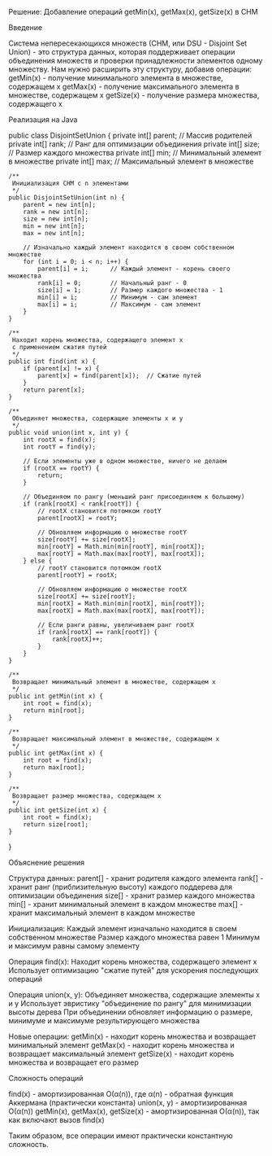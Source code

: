 Решение: Добавление операций getMin(x), getMax(x), getSize(x) в СНМ

Введение

Система непересекающихся множеств (СНМ, или DSU - Disjoint Set Union) - это структура данных, которая поддерживает операции объединения множеств и проверки принадлежности элементов одному множеству. Нам нужно расширить эту структуру, добавив операции:
getMin(x) - получение минимального элемента в множестве, содержащем x
getMax(x) - получение максимального элемента в множестве, содержащем x
getSize(x) - получение размера множества, содержащего x

Реализация на Java

public class DisjointSetUnion {
private int[] parent;  // Массив родителей
private int[] rank;    // Ранг для оптимизации объединения
private int[] size;    // Размер каждого множества
private int[] min;     // Минимальный элемент в множестве
private int[] max;     // Максимальный элемент в множестве

    /**
     Инициализация СНМ с n элементами
     */
    public DisjointSetUnion(int n) {
        parent = new int[n];
        rank = new int[n];
        size = new int[n];
        min = new int[n];
        max = new int[n];
        
        // Изначально каждый элемент находится в своем собственном множестве
        for (int i = 0; i < n; i++) {
            parent[i] = i;      // Каждый элемент - корень своего множества
            rank[i] = 0;        // Начальный ранг - 0
            size[i] = 1;        // Размер каждого множества - 1
            min[i] = i;         // Минимум - сам элемент
            max[i] = i;         // Максимум - сам элемент
        }
    }
    
    /**
     Находит корень множества, содержащего элемент x
     с применением сжатия путей
     */
    public int find(int x) {
        if (parent[x] != x) {
            parent[x] = find(parent[x]);  // Сжатие путей
        }
        return parent[x];
    }
    
    /**
     Объединяет множества, содержащие элементы x и y
     */
    public void union(int x, int y) {
        int rootX = find(x);
        int rootY = find(y);
        
        // Если элементы уже в одном множестве, ничего не делаем
        if (rootX == rootY) {
            return;
        }
        
        // Объединяем по рангу (меньший ранг присоединяем к большему)
        if (rank[rootX] < rank[rootY]) {
            // rootX становится потомком rootY
            parent[rootX] = rootY;
            
            // Обновляем информацию о множестве rootY
            size[rootY] += size[rootX];
            min[rootY] = Math.min(min[rootY], min[rootX]);
            max[rootY] = Math.max(max[rootY], max[rootX]);
        } else {
            // rootY становится потомком rootX
            parent[rootY] = rootX;
            
            // Обновляем информацию о множестве rootX
            size[rootX] += size[rootY];
            min[rootX] = Math.min(min[rootX], min[rootY]);
            max[rootX] = Math.max(max[rootX], max[rootY]);
            
            // Если ранги равны, увеличиваем ранг rootX
            if (rank[rootX] == rank[rootY]) {
                rank[rootX]++;
            }
        }
    }
    
    /**
     Возвращает минимальный элемент в множестве, содержащем x
     */
    public int getMin(int x) {
        int root = find(x);
        return min[root];
    }
    
    /**
     Возвращает максимальный элемент в множестве, содержащем x
     */
    public int getMax(int x) {
        int root = find(x);
        return max[root];
    }
    
    /**
     Возвращает размер множества, содержащем x
     */
    public int getSize(int x) {
        int root = find(x);
        return size[root];
    }
}

Объяснение решения

Структура данных:
parent[] - хранит родителя каждого элемента
rank[] - хранит ранг (приблизительную высоту) каждого поддерева для оптимизации объединения
size[] - хранит размер каждого множества
min[] - хранит минимальный элемент в каждом множестве
max[] - хранит максимальный элемент в каждом множестве

Инициализация:
Каждый элемент изначально находится в своем собственном множестве
Размер каждого множества равен 1
Минимум и максимум равны самому элементу

Операция find(x):
Находит корень множества, содержащего элемент x
Использует оптимизацию "сжатие путей" для ускорения последующих операций

Операция union(x, y):
Объединяет множества, содержащие элементы x и y
Использует эвристику "объединение по рангу" для минимизации высоты дерева
При объединении обновляет информацию о размере, минимуме и максимуме результирующего множества

Новые операции:
getMin(x) - находит корень множества и возвращает минимальный элемент
getMax(x) - находит корень множества и возвращает максимальный элемент
getSize(x) - находит корень множества и возвращает его размер

Сложность операций

find(x) - амортизированная O(α(n)), где α(n) - обратная функция Аккермана (практически константа)
union(x, y) - амортизированная O(α(n))
getMin(x), getMax(x), getSize(x) - амортизированная O(α(n)), так как включают вызов find(x)

Таким образом, все операции имеют практически константную сложность.